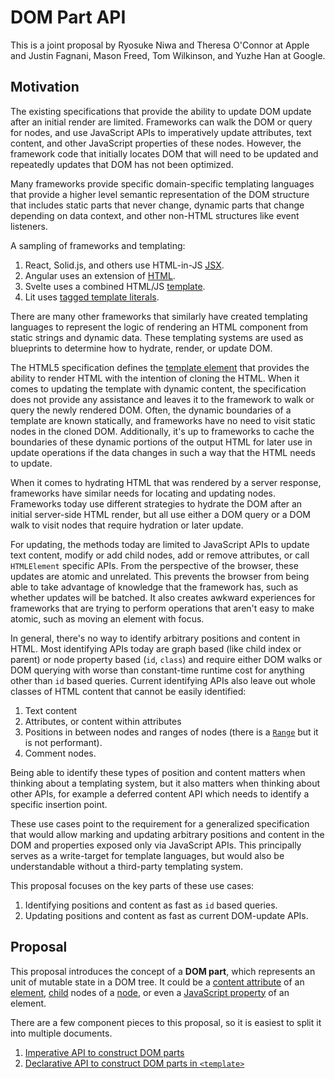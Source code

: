 # DOM Part API

This is a joint proposal by Ryosuke Niwa and Theresa O'Connor at Apple and
Justin Fagnani, Mason Freed, Tom Wilkinson, and Yuzhe Han at Google.

## Motivation

The existing specifications that provide the ability to update DOM update after
an initial render are limited. Frameworks can walk the DOM or query for nodes,
and use JavaScript APIs to imperatively update attributes, text content, and
other JavaScript properties of these nodes. However, the framework code that
initially locates DOM that will need to be updated and repeatedly updates that
DOM has not been optimized.

Many frameworks provide specific domain-specific templating languages that
provide a higher level semantic representation of the DOM structure that
includes static parts that never change, dynamic parts that change depending on
data context, and other non-HTML structures like event listeners.

A sampling of frameworks and templating:

1. React, Solid.js, and others use HTML-in-JS
   [JSX](https://react.dev/learn/writing-markup-with-jsx).
1. Angular uses an extension of
   [HTML](https://angular.io/guide/template-overview).
1. Svelte uses a combined HTML/JS
   [template](https://svelte.dev/docs#template-syntax).
1. Lit uses
   [tagged template literals](https://lit.dev/docs/templates/overview/).

There are many other frameworks that similarly have created templating languages
to represent the logic of rendering an HTML component from static strings and
dynamic data. These templating systems are used as blueprints to determine how
to hydrate, render, or update DOM.

The HTML5 specification defines the
[template element](https://html.spec.whatwg.org/multipage/scripting.html#the-template-element)
that provides the ability to render HTML with the intention of cloning the HTML.
When it comes to updating the template with dynamic content, the specification
does not provide any assistance and leaves it to the framework to walk or query
the newly rendered DOM. Often, the dynamic boundaries of a template are known
statically, and frameworks have no need to visit static nodes in the cloned DOM.
Additionally, it's up to frameworks to cache the boundaries of these dynamic
portions of the output HTML for later use in update operations if the data
changes in such a way that the HTML needs to update.

When it comes to hydrating HTML that was rendered by a server response,
frameworks have similar needs for locating and updating nodes. Frameworks today
use different strategies to hydrate the DOM after an initial server-side HTML
render, but all use either a DOM query or a DOM walk to visit nodes that require
hydration or later update.

For updating, the methods today are limited to JavaScript APIs to update text
content, modify or add child nodes, add or remove attributes, or call
`HTMLElement` specific APIs. From the perspective of the browser, these updates
are atomic and unrelated. This prevents the browser from being able to take
advantage of knowledge that the framework has, such as whether updates will be
batched. It also creates awkward experiences for frameworks that are trying to
perform operations that aren't easy to make atomic, such as moving an element
with focus.

In general, there's no way to identify arbitrary positions and content in HTML.
Most identifying APIs today are graph based (like child index or parent) or node
property based (`id`, `class`) and require either DOM walks or DOM querying with
worse than constant-time runtime cost for anything other than `id` based
queries. Current identifying APIs also leave out whole classes of HTML content
that cannot be easily identified:

1. Text content
1. Attributes, or content within attributes
1. Positions in between nodes and ranges of nodes (there is a
   [`Range`](https://developer.mozilla.org/en-US/docs/Web/API/Range) but it is
   not performant).
1. Comment nodes.

Being able to identify these types of position and content matters when thinking
about a templating system, but it also matters when thinking about other APIs,
for example a deferred content API which needs to identify a specific insertion
point.

These use cases point to the requirement for a generalized specification that
would allow marking and updating arbitrary positions and content in the DOM and
properties exposed only via JavaScript APIs. This principally serves as a
write-target for template languages, but would also be understandable without a
third-party templating system.

This proposal focuses on the key parts of these use cases:

1. Identifying positions and content as fast as `id` based queries.
1. Updating positions and content as fast as current DOM-update APIs.

## Proposal

This proposal introduces the concept of a **DOM part**, which represents an unit
of mutable state in a DOM tree. It could be a
[content attribute](https://dom.spec.whatwg.org/#concept-attribute) of an
[element](https://dom.spec.whatwg.org/#concept-element),
[child](https://dom.spec.whatwg.org/#concept-tree-child) nodes of a
[node](https://dom.spec.whatwg.org/#concept-node), or even a
[JavaScript property](https://tc39.es/ecma262/#sec-object-type) of an element.

There are a few component pieces to this proposal, so it is easiest to split it
into multiple documents.

1. [Imperative API to construct DOM parts](./DOM-Parts-Imperative.md)
1. [Declarative API to construct DOM parts in `<template>`](./DOM-Parts-Declarative-Template.md)
